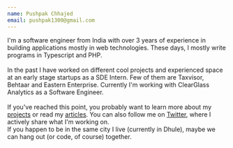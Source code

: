 ```yaml
---
name: Pushpak Chhajed
email: pushpak1300@gmail.com
---
```


I'm a software engineer from India with over 3 years of
experience in building applications mostly in web technologies.
These days, I mostly write programs in Typescript and PHP.
<br />
<br />
In the past I have worked on different cool projects and
experienced space at an early stage startups as a
<span class="font-medium text-gray-700 dark:text-gray-50">SDE Intern</span>. Few
of them are
<span class="font-medium text-gray-700 dark:text-gray-50">Taxvisor</span>,
<span class="font-medium text-gray-700 dark:text-gray-50">Behtaar</span> and <span class="font-medium text-gray-700 dark:text-gray-50">Eastern Enterprise</span>.
Currently I'm working with
<span class="font-medium text-gray-700 dark:text-gray-50">ClearGlass Analytics</span>
as a Software Engineer.
<br />
<br />
If you've reached this point, you probably want to learn more
about my
<a href="/projects" class="font-medium text-gray-700 dark:text-gray-100 underline">projects</a>
or read my
<a href="/blogs" class="font-medium text-gray-700 dark:text-gray-100 underline">articles</a>. You can also follow me on
<a href="https://twitter.com/pushpak1300" rel="noopener" target="\_blank" class="font-medium text-gray-700 dark:text-gray-50 underline">Twitter</a>, where I actively share what I'm working on. <br />
If you happen to be in the same city I live (currently in
Dhule), maybe we can hang out (or code, of course) together.
